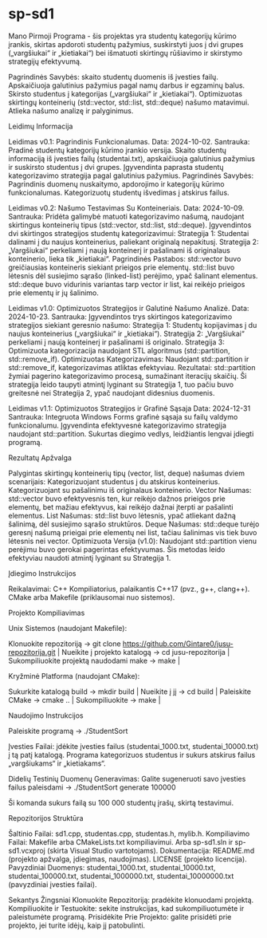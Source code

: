 # sp-sd1
Mano Pirmoji Programa - šis projektas yra studentų kategorijų kūrimo įrankis, skirtas apdoroti studentų pažymius, suskirstyti juos į dvi grupes („vargšiukai“ ir „kietiakai“) bei išmatuoti skirtingų rūšiavimo ir skirstymo strategijų efektyvumą.

Pagrindinės Savybės: skaito studentų duomenis iš įvesties failų. Apskaičiuoja galutinius pažymius pagal namų darbus ir egzaminų balus. Skirsto studentus į kategorijas („vargšiukai“ ir „kietiakai“). Optimizuotas skirtingų konteinerių (std::vector, std::list, std::deque) našumo matavimui. Atlieka našumo analizę ir palyginimus.

Leidimų Informacija

Leidimas v0.1: Pagrindinis Funkcionalumas.
Data: 2024-10-02.
Santrauka:
Pradinė studentų kategorijų kūrimo įrankio versija.
Skaito studentų informaciją iš įvesties failų (studentai.txt), apskaičiuoja galutinius pažymius ir suskirsto studentus į dvi grupes.
Įgyvendinta paprasta studentų kategorizavimo strategija pagal galutinius pažymius.
Pagrindinės Savybės:
Pagrindinis duomenų nuskaitymo, apdorojimo ir kategorijų kūrimo funkcionalumas.
Kategorizuotų studentų išvedimas į atskirus failus.

Leidimas v0.2: Našumo Testavimas Su Konteineriais.
Data: 2024-10-09.
Santrauka:
Pridėta galimybė matuoti kategorizavimo našumą, naudojant skirtingus konteinerių tipus (std::vector, std::list, std::deque).
Įgyvendintos dvi skirtingos strategijos studentų kategorizavimui:
Strategija 1: Studentai dalinami į du naujus konteinerius, paliekant originalą nepakitusį.
Strategija 2: „Vargšiukai“ perkeliami į naują konteinerį ir pašalinami iš originalaus konteinerio, lieka tik „kietiakai“.
Pagrindinės Pastabos:
std::vector buvo greičiausias konteineris siekiant prieigos prie elementų.
std::list buvo lėtesnis dėl susiejimo sąrašo (linked-list) perėjimo, ypač šalinant elementus.
std::deque buvo vidurinis variantas tarp vector ir list, kai reikėjo prieigos prie elementų ir jų šalinimo.

Leidimas v1.0: Optimizuotos Strategijos ir Galutinė Našumo Analizė.
Data: 2024-10-23.
Santrauka:
Įgyvendintos trys skirtingos kategorizavimo strategijos siekiant geresnio našumo:
Strategija 1: Studentų kopijavimas į du naujus konteinerius („vargšiukai“ ir „kietiakai“).
Strategija 2: „Vargšiukai“ perkeliami į naują konteinerį ir pašalinami iš originalo.
Strategija 3: Optimizuota kategorizacija naudojant STL algoritmus (std::partition, std::remove_if).
Optimizuotas Kategorizavimas:
Naudojant std::partition ir std::remove_if, kategorizavimas atliktas efektyviau.
Rezultatai:
std::partition žymiai pagerino kategorizavimo procesą, sumažinant iteracijų skaičių.
Ši strategija leido taupyti atmintį lyginant su Strategija 1, tuo pačiu buvo greitesnė nei Strategija 2, ypač naudojant didesnius duomenis.

Leidimas v1.1: Optimizuotos Strategijos ir Grafinė Sąsaja
Data: 2024-12-31
Santrauka:
Integruota Windows Forms grafinė sąsaja su failų valdymo funkcionalumu.
Įgyvendinta efektyvesnė kategorizavimo strategija naudojant std::partition.
Sukurtas diegimo vedlys, leidžiantis lengvai įdiegti programą.

Rezultatų Apžvalga

Palygintas skirtingų konteinerių tipų (vector, list, deque) našumas dviem scenarijais:
Kategorizuojant studentus į du atskirus konteinerius.
Kategorizuojant su pašalinimu iš originalaus konteinerio.
Vector Našumas:
std::vector buvo efektyvesnis ten, kur reikėjo dažnos prieigos prie elementų, bet mažiau efektyvus, kai reikėjo dažnai įterpti ar pašalinti elementus.
List Našumas:
std::list buvo lėtesnis, ypač atliekant dažną šalinimą, dėl susiejimo sąrašo struktūros.
Deque Našumas:
std::deque turėjo geresnį našumą prieigai prie elementų nei list, tačiau šalinimas vis tiek buvo lėtesnis nei vector.
Optimizuota Versija (v1.0):
Naudojant std::partition vienu perėjimu buvo gerokai pagerintas efektyvumas.
Šis metodas leido efektyviau naudoti atmintį lyginant su Strategija 1.

Įdiegimo Instrukcijos

Reikalavimai: C++ Kompiliatorius, palaikantis C++17 (pvz., g++, clang++). CMake arba Makefile (priklausomai nuo sistemos).

Projekto Kompiliavimas

Unix Sistemos (naudojant Makefile):

Klonuokite repozitoriją -> git clone https://github.com/Gintare0/jusu-repozitorija.git | Nueikite į projekto katalogą -> cd jusu-repozitorija | Sukompiliuokite projektą naudodami make -> make |

Kryžminė Platforma (naudojant CMake):

Sukurkite katalogą build -> mkdir build | Nueikite į jį -> cd build | Paleiskite CMake -> cmake .. | Sukompiliuokite -> make |

Naudojimo Instrukcijos

Paleiskite programą -> ./StudentSort

Įvesties Failai: įdėkite įvesties failus (studentai_1000.txt, studentai_10000.txt) į tą patį katalogą. Programa kategorizuos studentus ir sukurs atskirus failus „vargšiukams“ ir „kietiakams“.

Didelių Testinių Duomenų Generavimas: Galite sugeneruoti savo įvesties failus paleisdami -> ./StudentSort generate 100000

Ši komanda sukurs failą su 100 000 studentų įrašų, skirtą testavimui.

Repozitorijos Struktūra

Šaltinio Failai: sd1.cpp, studentas.cpp, studentas.h, mylib.h.
Kompiliavimo Failai: Makefile arba CMakeLists.txt kompiliavimui. Arba sp-sd1.sln ir sp-sd1.vcxproj (skirta Visual Studio vartotojams).
Dokumentacija: README.md (projekto apžvalga, įdiegimas, naudojimas). LICENSE (projekto licencija).
Pavyzdiniai Duomenys: studentai_1000.txt, studentai_10000.txt, studentai_100000.txt, studentai_1000000.txt, studentai_10000000.txt (pavyzdiniai įvesties failai).

Sekantys Žingsniai
Klonuokite Repozitoriją: pradėkite klonuodami projektą.
Kompiliuokite ir Testuokite: sekite instrukcijas, kad sukompiliuotumėte ir paleistumėte programą.
Prisidėkite Prie Projekto: galite prisidėti prie projekto, jei turite idėjų, kaip jį patobulinti.

